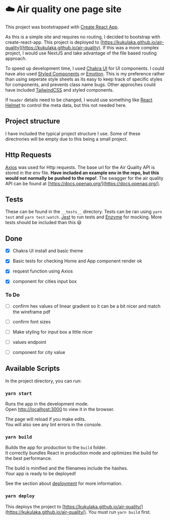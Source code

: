 #  :cloud: Air quality one page site

This project was bootstrapped with [Create React App](https://github.com/facebook/create-react-app).

As this is a simple site and requires no routing, I decided to bootstrap with create-react-app.  This project is deployed to [https://kukulaka.github.io/air-quality](https://kukulaka.github.io/air-quality). If this was a more complex project, I would use NextJS and take advantage of the file based routing approach.  

To speed up development time, I used [Chakra UI](https://chakra-ui.com) for UI components. I could have also used [Styled Components](https://styled-components.com/docs/basics) or [Emotion](https://emotion.sh/docs/introduction). This is my preference rather than using seperate style sheets as its easy to keep track of specific styles for components, and prevents class name bugs. Other approches could have included [TailwindCSS](https://tailwindcss.com/docs/installation) and styled components. 

If `header` details need to be changed, I would use something like [React Helmet](https://github.com/nfl/react-helmet) to control the meta data, but this not needed here.

## Project structure
I have included the typical project structure I use. Some of these directrories will be empty due to this being a small project. 

## Http Requests
[Axios](https://www.npmjs.com/package/axios) was used for Http requests. The base url for the Air Quality API is stored in the env file. **Have included an example env in the repo, but this would not normally be pushed to the repo!**. The swagger for the air quality API can be found at [https://docs.openaq.org/](https://docs.openaq.org/). 

## Tests
These can be found in the `__tests__` directory. Tests can be ran using `yarn test` and `yarn test:watch`.  [Jest](https://jestjs.io/) to run tests and [Enzyme](https://enzymejs.github.io/enzyme/) for mocking. More tests should be included than this :smiley:

## Done
- [x] Chakra UI install and basic theme
- [x] Basic tests for checking Home and App component render ok
- [x] request function using Axios
- [x] component for cities input box


### To Do
- [ ] confirm hex values of linear gradient so it can be a bit nicer and match the wireframe pdf
- [ ] confirm font sizes
- [ ] Make styling for input box a little nicer
- [ ] values endpoint
- [ ] component for city value



## Available Scripts

In the project directory, you can run:

### `yarn start`

Runs the app in the development mode.\
Open [http://localhost:3000](http://localhost:3000) to view it in the browser.

The page will reload if you make edits.\
You will also see any lint errors in the console.


### `yarn build`

Builds the app for production to the `build` folder.\
It correctly bundles React in production mode and optimizes the build for the best performance.

The build is minified and the filenames include the hashes.\
Your app is ready to be deployed!

See the section about [deployment](https://facebook.github.io/create-react-app/docs/deployment) for more information.

### `yarn deploy`
This deploys the project to [https://kukulaka.github.io/air-quality/](https://kukulaka.github.io/air-quality/). You must run `yarn build` first.

